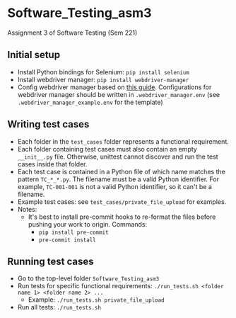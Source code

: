 # Software_Testing_asm3
Assignment 3 of Software Testing (Sem 221)

## Initial setup
- Install Python bindings for Selenium: `pip install selenium`
- Install webdriver manager: `pip install webdriver-manager`
- Config webdriver manager based on [this guide](https://github.com/SergeyPirogov/webdriver_manager#configuration). Configurations for webdriver manager should be written in `.webdriver_manager.env` (see `.webdriver_manager_example.env` for the template)

## Writing test cases
- Each folder in the `test_cases` folder represents a functional requirement.
- Each folder containing test cases must also contain an empty `__init__.py` file. Otherwise, unittest cannot discover and run the test cases inside that folder.
- Each test case is contained in a Python file of which name matches the pattern `TC_*_*.py`. The filename must be a valid Python identifier. For example, `TC-001-001` is not a valid Python identifier, so it can't be a filename.
- Example test cases: see `test_cases/private_file_upload` for examples.
- Notes:
  - It's best to install pre-commit hooks to re-format the files before pushing your work to origin. Commands:
    - `pip install pre-commit`
    - `pre-commit install`

## Running test cases
- Go to the top-level folder `Software_Testing_asm3`
- Run tests for specific functional requirements: `./run_tests.sh <folder name 1> <folder name 2> ...`
  - Example: `./run_tests.sh private_file_upload`
- Run all tests: `./run_tests.sh`
